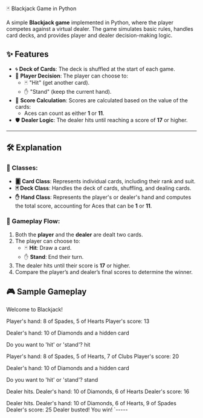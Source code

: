 🃏 Blackjack Game in Python

A simple **Blackjack game** implemented in Python, where the player competes against a virtual dealer.
The game simulates basic rules, handles card decks, 
and provides player and dealer decision-making logic.

## ✨ Features
- 🌀 **Deck of Cards**: The deck is shuffled at the start of each game.
- 🎯 **Player Decision**: The player can choose to:
  - 🃏 "Hit" (get another card).
  - ✋ "Stand" (keep the current hand).
- 🔢 **Score Calculation**: Scores are calculated based on the value of the cards:
  - Aces can count as either **1** or **11**.
- 🛡 **Dealer Logic**: The dealer hits until reaching a score of **17** or higher.

---

## 🛠 Explanation
### 🎴 Classes:
- **🂠 Card Class**: Represents individual cards, including their rank and suit.
- **🃏 Deck Class**: Handles the deck of cards, shuffling, and dealing cards.
- **✋ Hand Class**: Represents the player's or dealer's hand and computes the total score, accounting for Aces that can be **1** or **11**.

### 🔄 Gameplay Flow:
1. Both the **player** and the **dealer** are dealt two cards.
2. The player can choose to:
   - 🃏 **Hit**: Draw a card.
   - ✋ **Stand**: End their turn.
3. The dealer hits until their score is **17** or higher.
4. Compare the player’s and dealer’s final scores to determine the winner.

## 🎮 Sample Gameplay

Welcome to Blackjack!

Player's hand: 8 of Spades, 5 of Hearts
Player's score: 13

Dealer's hand: 10 of Diamonds and a hidden card

Do you want to 'hit' or 'stand'? hit

Player's hand: 8 of Spades, 5 of Hearts, 7 of Clubs
Player's score: 20

Dealer's hand: 10 of Diamonds and a hidden card

Do you want to 'hit' or 'stand'? stand

Dealer hits.
Dealer's hand: 10 of Diamonds, 6 of Hearts
Dealer's score: 16

Dealer hits.
Dealer's hand: 10 of Diamonds, 6 of Hearts, 9 of Spades
Dealer's score: 25
Dealer busted! You win!
`-----
